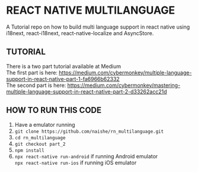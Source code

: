 # REACT NATIVE MULTILANGUAGE

A Tutorial repo on how to build multi language support in react native using i18next, react-i18next, react-native-localize and AsyncStore.

## TUTORIAL

There is a two part tutorial available at Medium  
The first part is here: https://medium.com/cybermonkey/multiple-language-support-in-react-native-part-1-fa6966b62332  
The second part is here: https://medium.com/cybermonkey/mastering-multiple-language-support-in-react-native-part-2-d33262acc21d

## HOW TO RUN THIS CODE

1. Have a emulator running
2. `git clone https://github.com/naishe/rn_multilanguage.git`
3. `cd rn_multilanguage`
4. `git checkout part_2`
5. `npm install`
6. `npx react-native run-android` if running Android emulator  
   `npx react-native run-ios` if running iOS emulator
